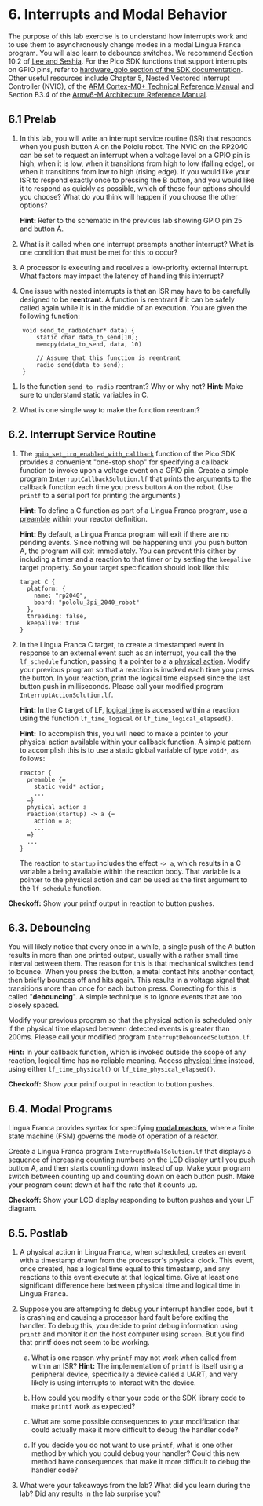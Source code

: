 # 6. Interrupts and Modal Behavior

<style type="text/css">
    ol ol { list-style-type: lower-alpha; }
</style>

The purpose of this lab exercise is to understand how interrupts work and to use them to asynchronously change modes in a modal Lingua Franca program.
You will also learn to debounce switches.
We recommend Section 10.2 of [Lee and Seshia](https://leeseshia.org).
For the Pico SDK functions that support interrupts on GPIO pins, refer to [hardware_gpio section of the SDK documentation](https://www.raspberrypi.com/documentation/pico-sdk/hardware.html#hardware_gpio).
Other useful resources include Chapter 5, Nested Vectored Interrupt Controller (NVIC), of the [ARM Cortex-M0+ Technical Reference Manual](https://developer.arm.com/documentation/ddi0484/latest/) and
Section B3.4 of the [Armv6-M Architecture Reference Manual](https://developer.arm.com/documentation/ddi0419/latest/).

## 6.1 Prelab

1. In this lab, you will write an interrupt service routine (ISR) that responds when you push button A on the Pololu robot.  The NVIC on the RP2040 can be set to request an interrupt when a voltage level on a GPIO pin is high, when it is low, when it transitions from high to low (falling edge), or when it transitions from low to high (rising edge).  If you would like your ISR to respond exactly once to pressing the B button, and you would like it to respond as quickly as possible, which of these four options should you choose?  What do you think will happen if you choose the other options?

    **Hint:** Refer to the schematic in the previous lab showing GPIO pin 25 and button A.

2. What is it called when one interrupt preempts another interrupt? 
What is one condition that must be met for this to occur?

3. A processor is executing and receives a low-priority external interrupt. What
factors may impact the latency of handling this interrupt?

4. One issue with nested interrupts is that an ISR may have to be carefully designed to be **reentrant**.  A function is reentrant if it can be safely called again while it is in the middle of an execution. You are given the following function:

```
    void send_to_radio(char* data) {
        static char data_to_send[10];
        memcpy(data_to_send, data, 10)
        
        // Assume that this function is reentrant
        radio_send(data_to_send);
    }
```

1. Is the function `send_to_radio` reentrant? Why or why not? **Hint:** Make
sure to understand static variables in C.

2. What is one simple way to make the function reentrant?

## 6.2. Interrupt Service Routine

1. The [`gpio_set_irq_enabled_with_callback`](https://www.raspberrypi.com/documentation/pico-sdk/hardware.html#ga6165f07f4b619dd08ea6dc97d069e78a) function of the Pico SDK provides a convenient "one-stop shop" for specifying a callback function to invoke upon a voltage event on a GPIO pin. Create a simple program `InterruptCallbackSolution.lf` that prints the arguments to the callback function each time you press button A on the robot. (Use `printf` to a serial port for printing the arguments.)

    **Hint:** To define a C function as part of a Lingua Franca program, use a [preamble](https://www.lf-lang.org/docs/handbook/preambles?target=c) within your reactor definition.

    **Hint:** By default, a Lingua Franca program will exit if there are no pending events. Since nothing will be happening until you push button A, the program will exit immediately. You can prevent this either by including a timer and a reaction to that timer or by setting the `keepalive` target property. So your target specification should look like this:
    
    ```
    target C {
      platform: {
        name: "rp2040",
        board: "pololu_3pi_2040_robot"
      },
      threading: false,
      keepalive: true
    }
    ```

2. In the Lingua Franca C target, to create a timestamped event in response to an external event such as an interrupt, you call the the `lf_schedule` function, passing it a pointer to a a [physical action](https://www.lf-lang.org/docs/handbook/actions?target=c).  Modify your previous program so that a reaction is invoked each time you press the button.  In your reaction, print the logical time elapsed since the last button push in milliseconds. Please call your modified program `InterruptActionSolution.lf`.

    **Hint:** In the C target of LF, [logical time](https://www.lf-lang.org/docs/handbook/time-and-timers?target=c) is accessed within a reaction using the function `lf_time_logical` or `lf_time_logical_elapsed()`.

    **Hint:** To accomplish this, you will need to make a pointer to your physical action available within your callback function.  A simple pattern to accomplish this is to use a static global variable of type `void*`, as follows:
    
    ```
    reactor {
      preamble {=
        static void* action;
        ...
      =}
      physical action a
      reaction(startup) -> a {=
        action = a;
        ...
      =}
      ...
    }
    ```
    
    The reaction to `startup` includes the effect `-> a`, which results in a C variable `a` being available within the reaction body. That variable is a pointer to the physical action and can be used as the first argument to the `lf_schedule` function.
    
**Checkoff:** Show your printf output in reaction to button pushes.

## 6.3. Debouncing

You will likely notice that every once in a while, a single push of the A button results in more than one printed output, usually with a rather small time interval between them. The reason for this is that mechanical switches tend to bounce. When you press the button, a metal contact hits another contact, then briefly bounces off and hits again. This results in a voltage signal that transitions more than once for each button press.
Correcting for this is called "**debouncing**".
A simple technique is to ignore events that are too closely spaced.

Modify your previous program so that the physical action is scheduled only if the physical time elapsed between detected events is greater than 200ms.
Please call your modified program `InterruptDebouncedSolution.lf`.

**Hint:** In your callback function, which is invoked outside the scope of any reaction, logical time has no reliable meaning.  Access [physical time](https://www.lf-lang.org/docs/handbook/time-and-timers?target=c) instead, using either `lf_time_physical()` or `lf_time_physical_elapsed()`.

**Checkoff:** Show your printf output in reaction to button pushes.

## 6.4. Modal Programs

Lingua Franca provides syntax for specifying [**modal reactors**](https://www.lf-lang.org/docs/handbook/modal-models?target=c), where a finite state machine (FSM) governs the mode of operation of a reactor.

Create a Lingua Franca program `InterruptModalSolution.lf` that displays a sequence of increasing counting numbers on the LCD display until you push button A, and then starts counting down instead of up.  Make your program switch between counting up and counting down on each button push.  Make your program count down at half the rate that it counts up.

**Checkoff:** Show your LCD display responding to button pushes and your LF diagram.

## 6.5. Postlab

1. A physical action in Lingua Franca, when scheduled, creates an event with a timestamp drawn from the processor's physical clock.  This event, once created, has a logical time equal to this timestamp, and any reactions to this event execute at that logical time. Give at least one significant difference here between physical time and logical time in Lingua Franca.

2. Suppose you are attempting to debug your interrupt handler code, but it is crashing and causing a processor hard fault before exiting the handler. To debug this, you decide to print debug information using `printf` and monitor it on the host computer using `screen`.  But you find that printf does not seem to be working.

    1. What is one reason why `printf` may not work when called from within an ISR?  **Hint:**  The implementation of `printf` is itself using a peripheral device, specifically a device called a UART, and very likely is using interrupts to interact with the device.

    2. How could you modify either your code or the SDK library code to make `printf` work as expected?

    3. What are some possible consequences to your modification that could actually make it more difficult to debug the handler code?

    4. If you decide you do not want to use `printf`, what is one other method by which you could debug your handler? Could this new method have consequences that make it more difficult to debug the handler code?

3. What were your takeaways from the lab? What did you learn during the lab? Did any results in the lab surprise you?

